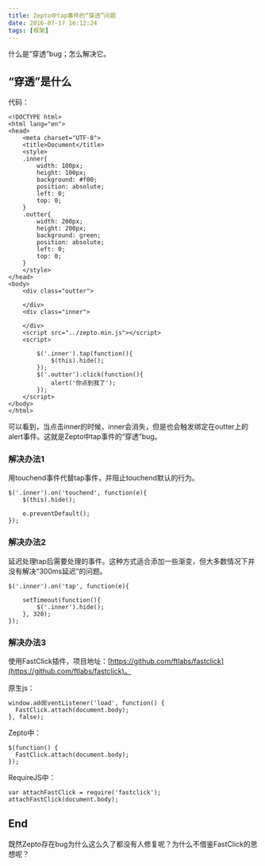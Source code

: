 ```yaml
---
title: Zepto中tap事件的“穿透”问题
date: 2016-07-17 16:12:24
tags: [框架]
---
```


什么是“穿透”bug；怎么解决它。
<!-- more -->

## “穿透”是什么
代码：
```
<!DOCTYPE html>
<html lang="en">
<head>
	<meta charset="UTF-8">
	<title>Document</title>
	<style>
	.inner{
	    width: 100px;
	    height: 100px;
	    background: #f00;
	    position: absolute;
	    left: 0;
	    top: 0;
	}
	.outter{
	    width: 200px;
	    height: 200px;
	    background: green;
	    position: absolute;
	    left: 0;
	    top: 0;
	}
	</style>
</head>
<body>
	<div class="outter">
        
    </div>
    <div class="inner">
        
    </div>
	<script src="../zepto.min.js"></script>
	<script>
        
        $('.inner').tap(function(){
            $(this).hide();
        });
        $('.outter').click(function(){
            alert('你点到我了');
        });
	</script>
</body>
</html>
```

可以看到，当点击inner的时候，inner会消失，但是也会触发绑定在outter上的alert事件。这就是Zepto中tap事件的“穿透”bug。

### 解决办法1
用touchend事件代替tap事件，并阻止touchend默认的行为。
```
$('.inner').on('touchend', function(e){
    $(this).hide();

    e.preventDefault();
});
```

### 解决办法2
延迟处理tap后需要处理的事件。这种方式适合添加一些渐变，但大多数情况下并没有解决“300ms延迟”的问题。
```
$('.inner').on('tap', function(e){
            
    setTimeout(function(){
        $('.inner').hide();
    }, 320);
});
```

### 解决办法3
使用FastClick插件，项目地址：[https://github.com/ftlabs/fastclick](https://github.com/ftlabs/fastclick)。

原生js：
```
window.addEventListener('load', function() {
  FastClick.attach(document.body);
}, false);
```

Zepto中：
```
$(function() {
  FastClick.attach(document.body);
});
```

RequireJS中：
```
var attachFastClick = require('fastclick');
attachFastClick(document.body);
```

## End
既然Zepto存在bug为什么这么久了都没有人修复呢？为什么不借鉴FastClick的思想呢？
